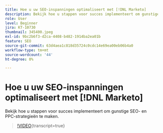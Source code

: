 ```yaml
---
title: Hoe u uw SEO-inspanningen optimaliseert met [!DNL Marketo]
description: Bekijk hoe u stappen voor succes implementeert om gunstige SEO- en PPC-strategieën te maken.
role: User
level: Beginner
jira: KT-10730
thumbnail: 345400.jpeg
exl-id: 9bc2b6f3-d2ca-4408-b482-1914ba2ea01b
feature: SEO
source-git-commit: 63d4aea1c818d35724c0cdc14e69ea00eb06b4a0
workflow-type: tm+mt
source-wordcount: '44'
ht-degree: 0%

---
```


# Hoe u uw SEO-inspanningen optimaliseert met [!DNL Marketo]

Bekijk hoe u stappen voor succes implementeert om gunstige SEO- en PPC-strategieën te maken.

>[!VIDEO](https://video.tv.adobe.com/v/345400/?quality=12&learn=on){transcript=true}
